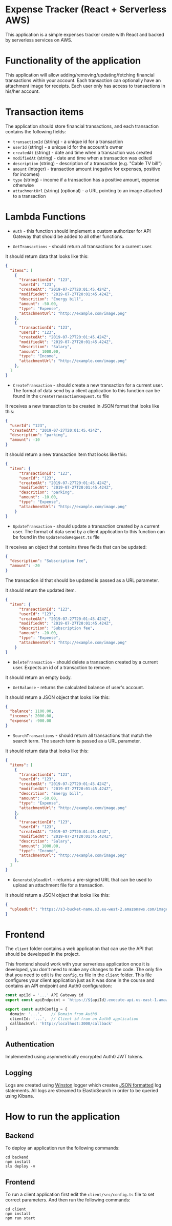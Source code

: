 # Expense Tracker (React + Serverless AWS)

This application is a simple expenses tracker create with React and backed by serverless services on AWS.

# Functionality of the application

This application will allow adding/removing/updating/fetching financial transactions within your account. Each transaction can optionally have an attachment image for receipts. Each user only has access to transactions in his/her account.

# Transaction items

The application should store financial transactions, and each transaction contains the following fields:

* `transactionId` (string) - a unique id for a transaction
* `userId` (string) - a unique id for the account's owner
* `createdAt` (string) - date and time when a transaction was created
* `modifiedAt` (string) - date and time when a transaction was edited
* `description` (string) - description of a transaction (e.g. "Cable TV bill")
* `amount` (integer) - transaction amount (negative for expenses, positive for incomes)
* `type` (string) - income if a transaction has a positive amount, expense otherwise
* `attachmentUrl` (string) (optional) - a URL pointing to an image attached to a transaction

# Lambda Functions

* `Auth` - this function should implement a custom authorizer for API Gateway that should be added to all other functions.

* `GetTransactions` - should return all transactions for a current user.

It should return data that looks like this:

```json
{
  "items": [
    {
      "transactionId": "123",
      "userId": "123",
      "createdAt": "2019-07-27T20:01:45.424Z",
      "modifiedAt": "2019-07-27T20:01:45.424Z",
      "descrition": "Energy bill",
      "amount": -50.00,
      "type": "Expense",
      "attachmentUrl": "http://example.com/image.png"
    },
    {
      "transactionId": "123",
      "userId": "123",
      "createdAt": "2019-07-27T20:01:45.424Z",
      "modifiedAt": "2019-07-27T20:01:45.424Z",
      "descrition": "Salary",
      "amount": 1000.00,
      "type": "Income",
      "attachmentUrl": "http://example.com/image.png"
    },
  ]
}
```

* `CreateTransaction` - should create a new transaction for a current user. The format of data send by a client application to this function can be found in the `CreateTransactionRequest.ts` file

It receives a new transaction to be created in JSON format that looks like this:

```json
{
  "userId": "123",
  "createdAt": "2019-07-27T20:01:45.424Z",
  "description": "parking",
  "amount": -10
}
```

It should return a new transaction item that looks like this:

```json
{
  "item": {
      "transactionId": "123",
      "userId": "123",
      "createdAt": "2019-07-27T20:01:45.424Z",
      "modifiedAt": "2019-07-27T20:01:45.424Z",
      "descrition": "parking",
      "amount": -10.00,
      "type": "Expense",
      "attachmentUrl": "http://example.com/image.png"
    }
}
```

* `UpdateTransaction` - should update a transaction created by a current user. The format of data send by a client application to this function can be found in the `UpdateTodoRequest.ts` file

It receives an object that contains three fields that can be updated:

```json
{
  "description": "Subscription fee",
  "amount": -20
}
```

The transaction id that should be updated is passed as a URL parameter.

It should return the updated item.
```json
{
  "item": {
      "transactionId": "123",
      "userId": "123",
      "createdAt": "2019-07-27T20:01:45.424Z",
      "modifiedAt": "2019-07-27T20:01:45.424Z",
      "descrition": "Subscription fee",
      "amount": -20.00,
      "type": "Expense",
      "attachmentUrl": "http://example.com/image.png"
    }
}
```

* `DeleteTransaction` - should delete a transaction created by a current user. Expects an id of a transaction to remove.

It should return an empty body.

* `GetBalance` - returns the calculated balance of user's account.

It should return a JSON object that looks like this:

```json
{
  "balance": 1100.00,
  "incomes": 2000.00,
  "expense": -900.00
}
```

* `SearchTransactions` - should return all transactions that match the search term. The search term is passed as a URL parameter.

It should return data that looks like this:

```json
{
  "items": [
    {
      "transactionId": "123",
      "userId": "123",
      "createdAt": "2019-07-27T20:01:45.424Z",
      "modifiedAt": "2019-07-27T20:01:45.424Z",
      "descrition": "Energy bill",
      "amount": -50.00,
      "type": "Expense",
      "attachmentUrl": "http://example.com/image.png"
    },
    {
      "transactionId": "123",
      "userId": "123",
      "createdAt": "2019-07-27T20:01:45.424Z",
      "modifiedAt": "2019-07-27T20:01:45.424Z",
      "descrition": "Salary",
      "amount": 1000.00,
      "type": "Income",
      "attachmentUrl": "http://example.com/image.png"
    },
  ]
}
```

* `GenerateUploadUrl` - returns a pre-signed URL that can be used to upload an attachment file for a transaction.

It should return a JSON object that looks like this:

```json
{
  "uploadUrl": "https://s3-bucket-name.s3.eu-west-2.amazonaws.com/image.png"
}
```


# Frontend

The `client` folder contains a web application that can use the API that should be developed in the project.

This frontend should work with your serverless application once it is developed, you don't need to make any changes to the code. The only file that you need to edit is the `config.ts` file in the `client` folder. This file configures your client application just as it was done in the course and contains an API endpoint and Auth0 configuration:

```ts
const apiId = '...' API Gateway id
export const apiEndpoint = `https://${apiId}.execute-api.us-east-1.amazonaws.com/dev`

export const authConfig = {
  domain: '...',    // Domain from Auth0
  clientId: '...',  // Client id from an Auth0 application
  callbackUrl: 'http://localhost:3000/callback'
}
```

## Authentication

Implemented using asymmetrically encrypted Auth0 JWT tokens.

## Logging

Logs are created using [Winston](https://github.com/winstonjs/winston) logger which creates [JSON formatted](https://stackify.com/what-is-structured-logging-and-why-developers-need-it/) log statements. All logs are streamed to ElasticSearch in order to be queried using Kibana.


# How to run the application

## Backend

To deploy an application run the following commands:

```
cd backend
npm install
sls deploy -v
```

## Frontend

To run a client application first edit the `client/src/config.ts` file to set correct parameters. And then run the following commands:

```
cd client
npm install
npm run start
```

